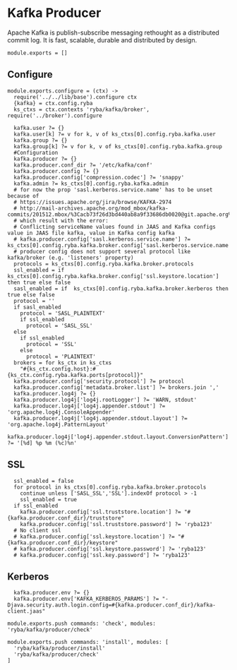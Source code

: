 
# Kafka Producer

Apache Kafka is publish-subscribe messaging rethought as a distributed commit
log. It is fast, scalable, durable and distributed by design.

    module.exports = []

## Configure

    module.exports.configure = (ctx) ->
      require('../../lib/base').configure ctx
      {kafka} = ctx.config.ryba
      ks_ctxs = ctx.contexts 'ryba/kafka/broker', require('../broker').configure

      kafka.user ?= {}
      kafka.user[k] ?= v for k, v of ks_ctxs[0].config.ryba.kafka.user
      kafka.group ?= {}
      kafka.group[k] ?= v for k, v of ks_ctxs[0].config.ryba.kafka.group
      #Configuration
      kafka.producer ?= {}
      kafka.producer.conf_dir ?= '/etc/kafka/conf'
      kafka.producer.config ?= {}
      kafka.producer.config['compression.codec'] ?= 'snappy'
      kafka.admin ?= ks_ctxs[0].config.ryba.kafka.admin
      # for now the prop 'sasl.kerberos.service.name' has to be unset because of
      # https://issues.apache.org/jira/browse/KAFKA-2974
      # http://mail-archives.apache.org/mod_mbox/kafka-commits/201512.mbox/%3Cacb73f26d3bd440ab8a9f33686db0020@git.apache.org%3E
      # which result with the error:
      # Conflicting serviceName values found in JAAS and Kafka configs value in JAAS file kafka, value in Kafka config kafka
      # kafka.producer.config['sasl.kerberos.service.name'] ?= ks_ctxs[0].config.ryba.kafka.broker.config['sasl.kerberos.service.name']
      # producer config does not support several protocol like kafka/broker (e.g. 'listeners' property)
      protocols = ks_ctxs[0].config.ryba.kafka.broker.protocols
      ssl_enabled = if  ks_ctxs[0].config.ryba.kafka.broker.config['ssl.keystore.location'] then true else false
      sasl_enabled = if  ks_ctxs[0].config.ryba.kafka.broker.kerberos then true else false
      protocol = ''
      if sasl_enabled
        protocol = 'SASL_PLAINTEXT'
        if ssl_enabled
          protocol = 'SASL_SSL'
      else
        if ssl_enabled
          protocol = 'SSL'
        else
          protocol = 'PLAINTEXT'
      brokers = for ks_ctx in ks_ctxs
        "#{ks_ctx.config.host}:#{ks_ctx.config.ryba.kafka.ports[protocol]}"
      kafka.producer.config['security.protocol'] ?= protocol
      kafka.producer.config['metadata.broker.list'] ?= brokers.join ','
      kafka.producer.log4j ?= {}
      kafka.producer.log4j['log4j.rootLogger'] ?= 'WARN, stdout'
      kafka.producer.log4j['log4j.appender.stdout'] ?= 'org.apache.log4j.ConsoleAppender'
      kafka.producer.log4j['log4j.appender.stdout.layout'] ?= 'org.apache.log4j.PatternLayout'
      kafka.producer.log4j['log4j.appender.stdout.layout.ConversionPattern'] ?= '[%d] %p %m (%c)%n'


## SSL

      ssl_enabled = false
      for protocol in ks_ctxs[0].config.ryba.kafka.broker.protocols
        continue unless ['SASL_SSL','SSL'].indexOf protocol > -1
        ssl_enabled = true
      if ssl_enabled
        kafka.producer.config['ssl.truststore.location'] ?= "#{kafka.producer.conf_dir}/truststore"
        kafka.producer.config['ssl.truststore.password'] ?= 'ryba123'
      # No client ssl
      # kafka.producer.config['ssl.keystore.location'] ?= "#{kafka.producer.conf_dir}/keystore"
      # kafka.producer.config['ssl.keystore.password'] ?= 'ryba123'
      # kafka.producer.config['ssl.key.password'] ?= 'ryba123'

## Kerberos

      kafka.producer.env ?= {}
      kafka.producer.env['KAFKA_KERBEROS_PARAMS'] ?= "-Djava.security.auth.login.config=#{kafka.producer.conf_dir}/kafka-client.jaas"

    module.exports.push commands: 'check', modules: 'ryba/kafka/producer/check'

    module.exports.push commands: 'install', modules: [
      'ryba/kafka/producer/install'
      'ryba/kafka/producer/check'
    ]
